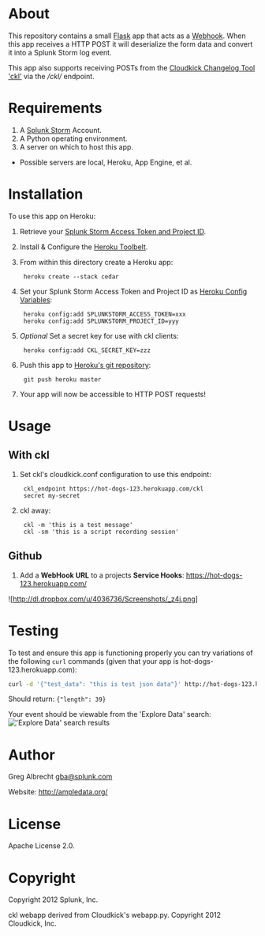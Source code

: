About
=====
This repository contains a small [Flask](http://flask.pocoo.org/) app that
acts as a [Webhook](http://www.webhooks.org/). When this app receives a HTTP
POST it will deserialize the form data and convert it into a Splunk Storm log
event.

This app also supports receiving POSTs from the
[Cloudkick Changelog Tool 'ckl'](https://support.cloudkick.com/Ckl)
via the */ckl/* endpoint.

Requirements
============

1. A [Splunk Storm](https://www.splunkstorm.com) Account.
2. A Python operating environment. 
3. A server on which to host this app.
  - Possible servers are local, Heroku, App Engine, et al.

Installation
============
To use this app on Heroku:

1. Retrieve your [Splunk Storm Access Token and Project
   ID](http://docs.splunk.com/Documentation/Storm/latest/User/UseStormsRESTAPI).
2. Install & Configure the [Heroku Toolbelt](https://toolbelt.herokuapp.com/).
3. From within this directory create a Heroku app: 

        heroku create --stack cedar

4. Set your Splunk Storm Access Token and Project ID as [Heroku Config
   Variables](https://devcenter.heroku.com/articles/config-vars):

        heroku config:add SPLUNKSTORM_ACCESS_TOKEN=xxx
        heroku config:add SPLUNKSTORM_PROJECT_ID=yyy

5. *Optional* Set a secret key for use with ckl clients:

        heroku config:add CKL_SECRET_KEY=zzz

5. Push this app to [Heroku's git
   repository](https://devcenter.heroku.com/articles/git):

        git push heroku master

6. Your app will now be accessible to HTTP POST requests!


Usage
=====

With ckl
--------

1. Set ckl's cloudkick.conf configuration to use this endpoint:

        ckl_endpoint https://hot-dogs-123.herokuapp.com/ckl
        secret my-secret

2. ckl away:

        ckl -m 'this is a test message'
        ckl -sm 'this is a script recording session'

Github
------

1. Add a **WebHook URL** to a projects **Service Hooks**:
        https://hot-dogs-123.herokuapp.com/

![http://dl.dropbox.com/u/4036736/Screenshots/_z4j.png]


Testing
=======
To test and ensure this app is functioning properly you can try
variations of the following `curl` commands (given that your app is
hot-dogs-123.herokuapp.com):

```bash
curl -d '{"test_data": "this is test json data"}' http://hot-dogs-123.herokuapp.com/
```
Should return: `{"length": 39}`

Your event should be viewable from the 'Explore Data' search:
!['Explore Data' search
results](http://dl.dropbox.com/u/4036736/Screenshots/2nfd.png)

Author
======
Greg Albrecht <gba@splunk.com> 

Website: http://ampledata.org/

License
=======
Apache License 2.0.

Copyright
=========
Copyright 2012 Splunk, Inc.

ckl webapp derived from Cloudkick's webapp.py. Copyright 2012 Cloudkick,
Inc.
